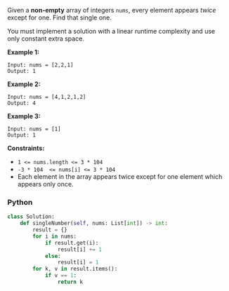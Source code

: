 Given a  **non-empty** array of integers  `nums`, every element appears  _twice_  except for one. Find that single one.

You must implement a solution with a linear runtime complexity and use only constant extra space.

**Example 1:**
```
Input: nums = [2,2,1]
Output: 1
```


**Example 2:**
```
Input: nums = [4,1,2,1,2]
Output: 4
```


**Example 3:**
```
Input: nums = [1]
Output: 1
```

**Constraints:**
-   `1 <= nums.length <= 3 * 104`
-   `-3 * 104  <= nums[i] <= 3 * 104`
-   Each element in the array appears twice except for one element which appears only once.

### Python
```python
class Solution:
    def singleNumber(self, nums: List[int]) -> int:
        result = {}
        for i in nums:
            if result.get(i):
                result[i] += 1
            else:
                result[i] = 1 
        for k, v in result.items():
            if v == 1:
                return k
```